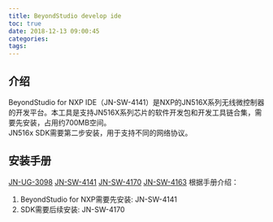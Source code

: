 ```yaml
---
title: BeyondStudio develop ide
toc: true
date: 2018-12-13 09:00:45
categories:
tags:
---
```


## 介绍
BeyondStudio for NXP IDE（JN-SW-4141）是NXP的JN516X系列无线微控制器的开发平台。本工具是支持JN516X系列芯片的软件开发包和开发工具链合集，需要先安装，占用约700MB空间。  
JN516x SDK需要第二步安装，用于支持不同的网络协议。

## 安装手册
[JN-UG-3098](https://pan.baidu.com/s/1ZTZLjXxYRGp_glxZYPUCsQ)
[JN-SW-4141](https://pan.baidu.com/s/1FrquoxXaSGNlOL6bN1TEvw)
[JN-SW-4170](https://pan.baidu.com/s/1jlJWhEkCf0LwhXojVjvERA)
[JN-SW-4163](https://pan.baidu.com/s/1Mim6SftD87ZuOs38ArzxAg)
根据手册介绍：  
1. BeyondStudio for NXP需要先安装: JN-SW-4141
2. SDK需要后续安装: JN-SW-4170


